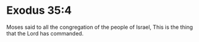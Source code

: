 # Exodus 35:4

Moses said to all the congregation of the people of Israel, This is the thing that the Lord has commanded.
